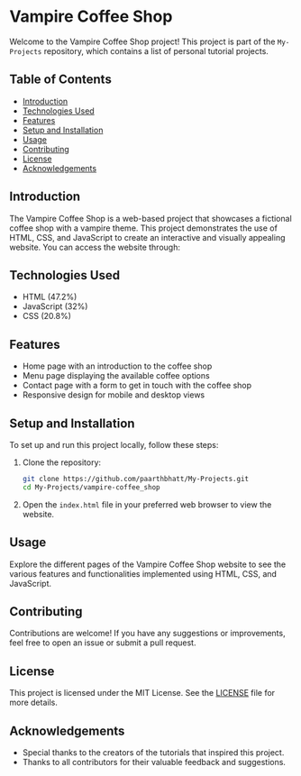 # Vampire Coffee Shop

Welcome to the Vampire Coffee Shop project! This project is part of the `My-Projects` repository, which contains a list of personal tutorial projects.

## Table of Contents

- [Introduction](#introduction)
- [Technologies Used](#technologies-used)
- [Features](#features)
- [Setup and Installation](#setup-and-installation)
- [Usage](#usage)
- [Contributing](#contributing)
- [License](#license)
- [Acknowledgements](#acknowledgements)

## Introduction

The Vampire Coffee Shop is a web-based project that showcases a fictional coffee shop with a vampire theme. This project demonstrates the use of HTML, CSS, and JavaScript to create an interactive and visually appealing website.
You can access the website through: 
## Technologies Used

- HTML (47.2%)
- JavaScript (32%)
- CSS (20.8%)

## Features

- Home page with an introduction to the coffee shop
- Menu page displaying the available coffee options
- Contact page with a form to get in touch with the coffee shop
- Responsive design for mobile and desktop views

## Setup and Installation

To set up and run this project locally, follow these steps:

1. Clone the repository:
   ```bash
   git clone https://github.com/paarthbhatt/My-Projects.git
   cd My-Projects/vampire-coffee_shop
   ```

2. Open the `index.html` file in your preferred web browser to view the website.

## Usage

Explore the different pages of the Vampire Coffee Shop website to see the various features and functionalities implemented using HTML, CSS, and JavaScript.

## Contributing

Contributions are welcome! If you have any suggestions or improvements, feel free to open an issue or submit a pull request.

## License

This project is licensed under the MIT License. See the [LICENSE](../LICENSE) file for more details.

## Acknowledgements

- Special thanks to the creators of the tutorials that inspired this project.
- Thanks to all contributors for their valuable feedback and suggestions.
